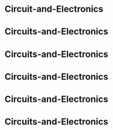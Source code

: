 # Circuit-and-Electronics
# Circuits-and-Electronics
# Circuits-and-Electronics
# Circuits-and-Electronics
# Circuits-and-Electronics
# Circuits-and-Electronics
